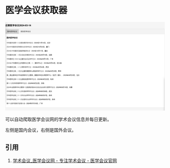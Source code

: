 # 医学会议获取器

![界面展示](/source/img/2024-03-14-13-28-04.png)

可以自动爬取医学会议网的学术会议信息并每日更新。

左侧是国内会议，右侧是国外会议。

## 引用

1. [学术会议_医学会议网 - 专注学术会议 - 医学会议官网](http://www.yixuehuiyi.net/xueshuhuiyi/list_1.html)
